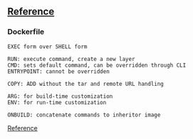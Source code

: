 ## [Reference](https://docs.docker.com/reference/)

### Dockerfile

```
EXEC form over SHELL form

RUN: execute command, create a new layer
CMD: sets default command, can be overridden through CLI
ENTRYPOINT: cannot be overridden

COPY: ADD without the tar and remote URL handling  

ARG: for build-time customization  
ENV: for run-time customization  

ONBUILD: concatenate commands to inheritor image
```

[Reference](FileFormats/DockerfileReference)
